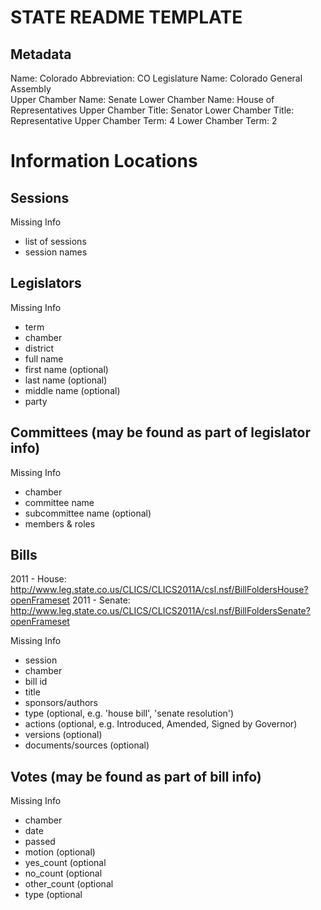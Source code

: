 STATE README TEMPLATE
=====================

Metadata
--------
Name:  Colorado
Abbreviation:  CO
Legislature Name: Colorado General Assembly  
Upper Chamber Name:  Senate
Lower Chamber Name:  House of Representatives
Upper Chamber Title:  Senator
Lower Chamber Title:  Representative
Upper Chamber Term:  4
Lower Chamber Term:  2


Information Locations
=====================

Sessions
--------
Missing Info

* list of sessions
* session names

Legislators
-----------
Missing Info

* term
* chamber
* district
* full name
* first name (optional)
* last name (optional)
* middle name (optional)
* party

Committees (may be found as part of legislator info)
----------------------------------------------------
Missing Info

* chamber
* committee name
* subcommittee name (optional)
* members & roles

Bills
-----
2011 - House: http://www.leg.state.co.us/CLICS/CLICS2011A/csl.nsf/BillFoldersHouse?openFrameset
2011 - Senate: http://www.leg.state.co.us/CLICS/CLICS2011A/csl.nsf/BillFoldersSenate?openFrameset



Missing Info

* session
* chamber
* bill id
* title
* sponsors/authors
* type (optional, e.g. 'house bill', 'senate resolution')
* actions (optional, e.g. Introduced, Amended, Signed by Governor)
* versions (optional)
* documents/sources (optional)

Votes (may be found as part of bill info)
-----------------------------------------
Missing Info

* chamber
* date
* passed
* motion (optional)
* yes_count (optional
* no_count (optional
* other_count (optional
* type (optional

